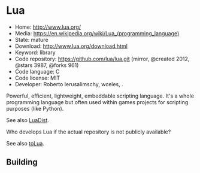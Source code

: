 # Lua

- Home: http://www.lua.org/
- Media: https://en.wikipedia.org/wiki/Lua_(programming_language)
- State: mature
- Download: http://www.lua.org/download.html
- Keyword: library
- Code repository: https://github.com/lua/lua.git (mirror, @created 2012, @stars 3987, @forks 961)
- Code language: C
- Code license: MIT
- Developer: Roberto Ierusalimschy, wceles, .

Powerful, efficient, lightweight, embeddable scripting language.
It's a whole programming language but often used within games projects for scripting purposes (like Python).

See also [LuaDist](https://github.com/LuaDist).

Who develops Lua if the actual repository is not publicly available?

See also [toLua](http://webserver2.tecgraf.puc-rio.br/~celes/tolua/tolua-3.2.html).

## Building
